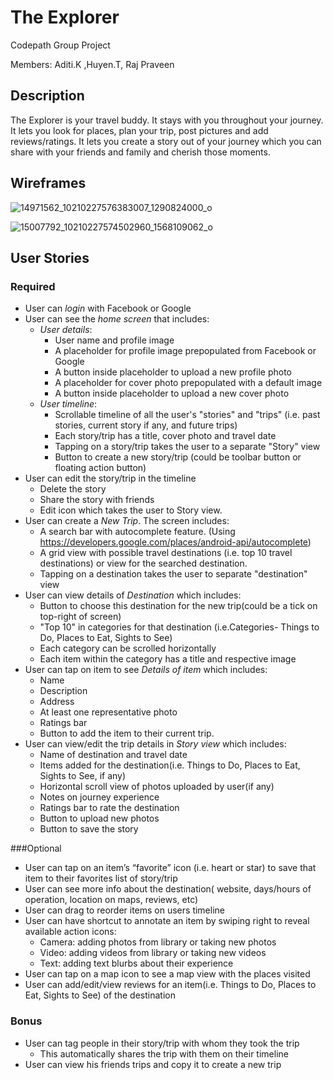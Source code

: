 # The Explorer
Codepath Group Project

Members: Aditi.K ,Huyen.T, Raj Praveen

## Description
The Explorer is your travel buddy. It stays with you throughout your journey. It lets you look for places, plan your trip, post pictures and add reviews/ratings. It lets you create a story out of your journey which you can share with your friends and family and cherish those moments.

## Wireframes

![14971562_10210227576383007_1290824000_o](https://cloud.githubusercontent.com/assets/22045135/20085482/1fd4f524-a51e-11e6-8612-ea8a72b9b54e.jpg)


![15007792_10210227574502960_1568109062_o](https://cloud.githubusercontent.com/assets/22045135/20085493/38bd6f80-a51e-11e6-9fe9-016864196b6b.jpg)

## User Stories

### Required
- User can *login* with Facebook or Google
- User can see the *home screen* that includes:
    - *User details*: 
      - User name and profile image
      - A placeholder for profile image prepopulated from Facebook or Google 
      - A button inside placeholder to upload a new profile photo
      - A placeholder for cover photo prepopulated with a default image
      - A button inside placeholder to upload a new cover photo
    - *User timeline*:
      - Scrollable timeline of all the user's "stories" and "trips" (i.e. past stories, current story if any, and future trips)
      - Each story/trip has a title, cover photo and travel date
      - Tapping on a story/trip takes the user to a separate "Story" view
      - Button to create a new story/trip (could be toolbar button or floating action button)    
- User can edit the story/trip in the timeline
    - Delete the story
    - Share the story with friends
    - Edit icon which takes the user to Story view.
- User can create a *New Trip*. The screen includes:
    - A search bar with autocomplete feature. (Using https://developers.google.com/places/android-api/autocomplete)
    - A grid view with possible travel destinations (i.e. top 10 travel destinations) or view for the searched destination.
    - Tapping on a destination takes the user to separate "destination" view
- User can view details of *Destination* which includes:
    - Button to choose this destination for the new trip(could be a tick on top-right of screen)
    - "Top 10" in categories for that destination (i.e.Categories- Things to Do, Places to Eat, Sights to See)
    - Each category can be scrolled horizontally
    - Each item within the category has a title and respective image  
- User can tap on item to see *Details of item* which includes:
    - Name
    - Description
    - Address
    - At least one representative photo
    - Ratings bar
    - Button to add the item to their current trip.
- User can view/edit the trip details in *Story view* which includes:
    - Name of destination and travel date
    - Items added for the destination(i.e. Things to Do, Places to Eat, Sights to See, if any)
    - Horizontal scroll view of photos uploaded by user(if any)
    - Notes on journey experience
    - Ratings bar to rate the destination
    - Button to upload new photos
    - Button to save the story

###Optional
- User can tap on an item’s “favorite” icon (i.e. heart or star) to save that item to their favorites list of story/trip
- User can see more info about the destination( website, days/hours of operation, location on maps, reviews, etc)
- User can drag to reorder items on users timeline
- User can have shortcut to annotate an item by swiping right to reveal available action icons:
    - Camera: adding photos from library or taking new photos
    - Video: adding videos from library or taking new videos
    - Text: adding text blurbs about their experience
- User can tap on a map icon to see a map view with the places visited
- User can add/edit/view reviews for an item(i.e. Things to Do, Places to Eat, Sights to See) of the destination

### Bonus
- User can tag people in their story/trip with whom they took the trip
  - This automatically shares the trip with them on their timeline
- User can view his friends trips and copy it to create a new trip
